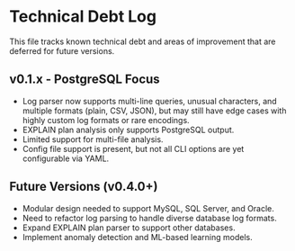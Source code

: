 
# Technical Debt Log

This file tracks known technical debt and areas of improvement that are deferred for future versions.


## v0.1.x - PostgreSQL Focus

- Log parser now supports multi-line queries, unusual characters, and multiple formats (plain, CSV, JSON), but may still have edge cases with highly custom log formats or rare encodings.
- EXPLAIN plan analysis only supports PostgreSQL output.
- Limited support for multi-file analysis.
- Config file support is present, but not all CLI options are yet configurable via YAML.

## Future Versions (v0.4.0+)

- Modular design needed to support MySQL, SQL Server, and Oracle.
- Need to refactor log parsing to handle diverse database log formats.
- Expand EXPLAIN plan parser to support other databases.
- Implement anomaly detection and ML-based learning models.

